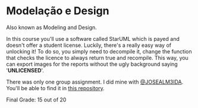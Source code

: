 # Modelação e Design

Also known as Modeling and Design.

In this course you'll use a software called StarUML which is payed and doesn't offer a student license. Luckily, there's a really easy way of unlocking it! To do so, you simply need to decompile it, change the function that checks the licence to always return true and recompile. This way, you can export images for the reports without the ugly background saying '**UNLICENSED**'.

There was only one group assignment. I did mine with [@JOSEALM3IDA](https://github.com/JOSEALM3IDA). You'll be able to find it in [this repository](https://github.com/JOSEALM3IDA/isec-material/tree/main/MD-2021/trabalho).

Final Grade: 15 out of 20